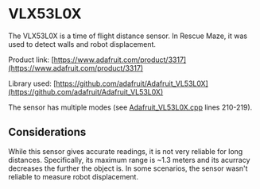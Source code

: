 # VLX53L0X

The VLX53L0X is a time of flight distance sensor. In Rescue Maze, it was used to detect walls and robot
displacement.

Product link: [https://www.adafruit.com/product/3317](https://www.adafruit.com/product/3317)

Library used: [https://github.com/adafruit/Adafruit_VL53L0X](https://github.com/adafruit/Adafruit_VL53L0X)

The sensor has multiple modes (see [Adafruit_VL53L0X.cpp](https://github.com/adafruit/Adafruit_VL53L0X/blob/master/src/Adafruit_VL53L0X.cpp) lines 210-219). 

## Considerations

While this sensor gives accurate readings, it is not very reliable for long distances. Specifically, its maximum range
is ~1.3 meters and its acurracy decreases the further the object is. In some scenarios, the sensor wasn't reliable to
measure robot displacement.